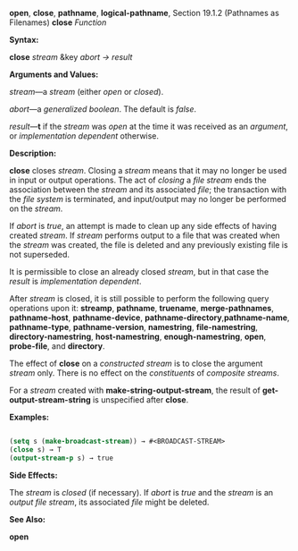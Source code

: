 **open**, **close**, **pathname**, **logical-pathname**, Section 19.1.2 (Pathnames as Filenames) **close** *Function* 



**Syntax:** 



**close** *stream* &amp;key *abort → result* 



**Arguments and Values:** 



*stream*—a *stream* (either *open* or *closed*). 



*abort*—a *generalized boolean*. The default is *false*. 



*result*—**t** if the *stream* was *open* at the time it was received as an *argument*, or *implementation dependent* otherwise. 



**Description:** 



**close** closes *stream*. Closing a *stream* means that it may no longer be used in input or output operations. The act of *closing* a *file stream* ends the association between the *stream* and its associated *file*; the transaction with the *file system* is terminated, and input/output may no longer be performed on the *stream*. 



If *abort* is *true*, an attempt is made to clean up any side effects of having created *stream*. If *stream* performs output to a file that was created when the *stream* was created, the file is deleted and any previously existing file is not superseded. 



It is permissible to close an already closed *stream*, but in that case the *result* is *implementation dependent*. 



After *stream* is closed, it is still possible to perform the following query operations upon it: **streamp**, **pathname**, **truename**, **merge-pathnames**, **pathname-host**, **pathname-device**, **pathname-directory**,**pathname-name**, **pathname-type**, **pathname-version**, **namestring**, **file-namestring**, **directory-namestring**, **host-namestring**, **enough-namestring**, **open**, **probe-file**, and **directory**. 



The effect of **close** on a *constructed stream* is to close the argument *stream* only. There is no effect on the *constituents* of *composite streams*. 



For a *stream* created with **make-string-output-stream**, the result of **get-output-stream-string** is unspecified after **close**. 







 



 



**Examples:**
```lisp

(setq s (make-broadcast-stream)) → #<BROADCAST-STREAM> 
(close s) → T 
(output-stream-p s) → true 

```
**Side Effects:** 



The *stream* is *closed* (if necessary). If *abort* is *true* and the *stream* is an *output file stream*, its associated *file* might be deleted. 



**See Also:** 



**open** 



